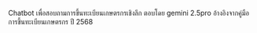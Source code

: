 Chatbot เพื่อสอบถามการขึ้นทะเบียนเกษตรกรเชิงลึก  ตอบโดย gemini 2.5pro อ้างอิงจากคู่มือการขึ้นทะเบียนเกษตรกร ปี 2568
